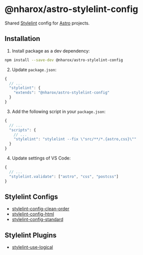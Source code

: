 # @nharox/astro-stylelint-config

Shared [Stylelint](https://stylelint.io/) config for [Astro](https://astro.build/) projects.

## Installation

1. Install package as a dev dependency:

```bash
npm install --save-dev @nharox/astro-stylelint-config
```

2. Update `package.json`:

```js
{
  // ...
  "stylelint": {
    "extends": "@nharox/astro-stylelint-config"
  }
}
```

3. Add the following script in your `package.json`:

```js
{
  // ...
  "scripts": {
    // ...
    "stylelint": "stylelint --fix \"src/**/*.{astro,css}\""
  }
}
```

4. Update settings of VS Code:

```js
{
  // ...
  "stylelint.validate": ["astro", "css", "postcss"]
}
```

## Stylelint Configs

- [stylelint-config-clean-order](https://github.com/kutsan/stylelint-config-clean-order)
- [stylelint-config-html](https://github.com/ota-meshi/stylelint-config-html)
- [stylelint-config-standard](https://github.com/stylelint/stylelint-config-standard)

## Stylelint Plugins

- [stylelint-use-logical](https://github.com/csstools/stylelint-use-logical)
